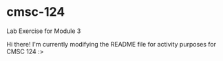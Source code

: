 # cmsc-124
Lab Exercise for Module 3

Hi there! I'm currently modifying the README file for activity purposes for CMSC 124 :>

